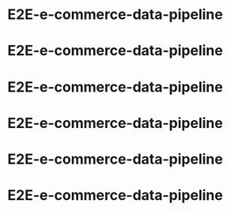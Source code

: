 # E2E-e-commerce-data-pipeline
# E2E-e-commerce-data-pipeline
# E2E-e-commerce-data-pipeline
# E2E-e-commerce-data-pipeline
# E2E-e-commerce-data-pipeline
# E2E-e-commerce-data-pipeline
